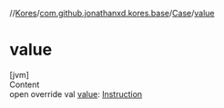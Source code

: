 //[Kores](../../index.md)/[com.github.jonathanxd.kores.base](../index.md)/[Case](index.md)/[value](value.md)



# value  
[jvm]  
Content  
open override val [value](value.md): [Instruction](../../com.github.jonathanxd.kores/-instruction/index.md)  



